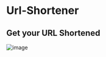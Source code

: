 # Url-Shortener
## Get your URL Shortened
![image](https://github.com/user-attachments/assets/3260230c-3fab-4b6e-ac31-275f4d7cde28)

